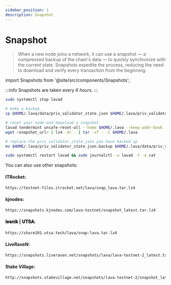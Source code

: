 ```yaml
---
sidebar_position: 1
description: Snapshot
---
```


# Snapshot

> When a new node joins a network, it can use a snapshot — a compressed backup of the chain's data — to quickly synchronize with the current state. Snapshots expedite the process, reducing the need to download and verify every transaction from the beginning.

import Snapshots from '@site/src/components/Snapshots';

<Snapshots tip="Click on any snapshot to paste it into the code block." endpoint="https://lava-snapshots.f5nodes.com/"/>

:::info
Snapshots are taken every <i>6 hours</i>.
:::


```bash
sudo systemctl stop lavad

# make a backup
cp $HOME/.lava/data/priv_validator_state.json $HOME/.lava/priv_validator_state.json.backup 

# reset your node and download a snapshot
lavad tendermint unsafe-reset-all --home $HOME/.lava --keep-addr-book 
wget <snapshot_url> | lz4 -dc - | tar -xf - -C $HOME/.lava

# replace the priv_validator_state.json you have backed up
mv $HOME/.lava/priv_validator_state.json.backup $HOME/.lava/data/priv_validator_state.json 

sudo systemctl restart lavad && sudo journalctl -u lavad -f -o cat
```

You can also use other snapshots:

#### ITRocket:
```bash 
https://testnet-files.itrocket.net/lava/snap_lava.tar.lz4
```

#### kjnodes:
```bash 
https://snapshots.kjnodes.com/lava-testnet/snapshot_latest.tar.lz4
```

#### 𝐥𝐞𝐬𝐧𝐢𝐤 | 𝐔𝐓𝐒𝐀:
```bash 
https://share101.utsa.tech/lava/snap-lava.tar.lz4
```

#### LiveRaveN:
```bash 
https://snapshots.liveraven.net/snapshots/lava/lava-testnet-2_latest.tar.lz4
```

#### Stake Village:
```bash 
http://snapshots.stakevillage.net/snapshots/lava-testnet-2/snapshot_latest.tar.lz4
```
